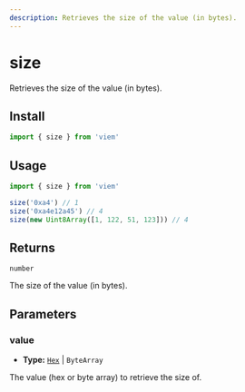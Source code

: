 ```yaml
---
description: Retrieves the size of the value (in bytes).
---
```


# size

Retrieves the size of the value (in bytes).

## Install

```ts
import { size } from 'viem'
```

## Usage

```ts
import { size } from 'viem'

size('0xa4') // 1
size('0xa4e12a45') // 4
size(new Uint8Array([1, 122, 51, 123])) // 4
```

## Returns

`number`

The size of the value (in bytes).

## Parameters

### value

- **Type:** [`Hex`](/docs/glossary/types#hex) | `ByteArray`

The value (hex or byte array) to retrieve the size of.



